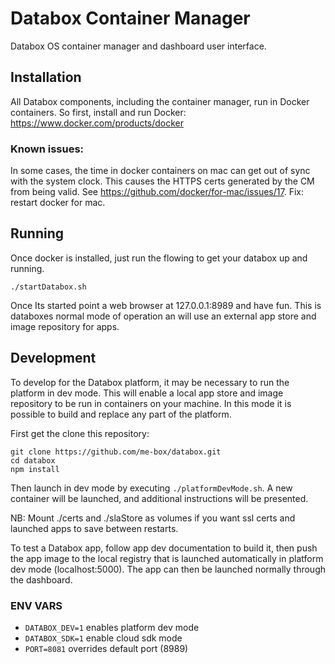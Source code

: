 # Databox Container Manager

Databox OS container manager and dashboard user interface.

## Installation

All Databox components, including the container manager, run in Docker containers. So first, install and run Docker: https://www.docker.com/products/docker

### Known issues:

In some cases, the time in docker containers on mac can get out of sync with the system clock. This causes the HTTPS certs generated by the CM from being valid. See https://github.com/docker/for-mac/issues/17.
Fix: restart docker for mac.

## Running

Once docker is installed, just run the flowing to get your databox up and running.

	./startDatabox.sh

Once Its started point a web browser at 127.0.0.1:8989 and have fun. This is databoxes normal mode of operation an will use an external app store and image repository for apps.

## Development

To develop for the Databox platform, it may be necessary to run the platform in dev mode. This will enable a local app store and image repository to be run in containers on your machine. In this mode it is possible to build and replace any part of the platform.

First get the clone this repository:

	git clone https://github.com/me-box/databox.git
	cd databox
	npm install

Then launch in dev mode by executing `./platformDevMode.sh`. A new container will be launched, and additional instructions will be presented.

NB: Mount ./certs and ./slaStore as volumes if you want ssl certs and launched apps to save between restarts.

To test a Databox app, follow app dev documentation to build it, then push the app image to the local registry that is launched automatically in platform dev mode (localhost:5000). The app can then be launched normally through the dashboard.

### ENV VARS

- `DATABOX_DEV=1` enables platform dev mode
- `DATABOX_SDK=1` enable cloud sdk mode
- `PORT=8081` overrides default port (8989)

